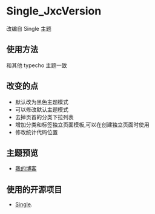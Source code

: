 # Single_JxcVersion
改编自 Single 主题

## 使用方法
和其他 typecho 主题一致

## 改变的点
- 默认改为黑色主题模式
- 可以修改默认主题模式
- 去掉页首的分类下拉列表
- 增加分类和标签独立页面模板,可以在创建独立页面时使用
- 修改统计代码位置

## 主题预览
- [我的博客](https://www.iseeu.fun/blog/)

## 使用的开源项目
- [Single](https://github.com/Dreamer-Paul/Single).
